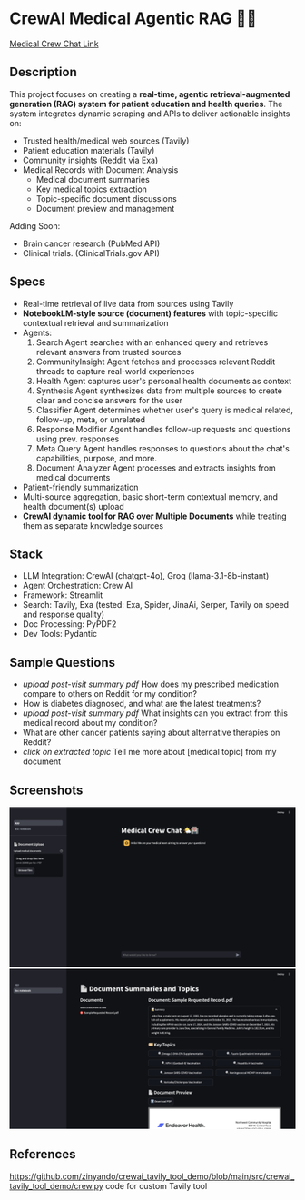 # CrewAI Medical Agentic RAG :sunrise_over_mountains::hospital:
[Medical Crew Chat Link](medical-crew-chat.streamlit.app)

## Description

This project focuses on creating a **real-time, agentic retrieval-augmented generation (RAG) system for patient education and health queries**. The system integrates dynamic scraping and APIs to deliver actionable insights on:

- Trusted health/medical web sources (Tavily)
- Patient education materials (Tavily)
- Community insights (Reddit via Exa)
- Medical Records with Document Analysis
    - Medical document summaries
    - Key medical topics extraction
    - Topic-specific document discussions
    - Document preview and management

Adding Soon:
- Brain cancer research (PubMed API)
- Clinical trials. (ClinicalTrials.gov API)

## Specs
- Real-time retrieval of live data from sources using Tavily
- **NotebookLM-style source (document) features** with topic-specific contextual retrieval and summarization
- Agents: 
    1. Search Agent searches with an enhanced query and retrieves relevant answers from trusted sources
    2. CommunityInsight Agent fetches and processes relevant Reddit threads to capture real-world experiences
    3. Health Agent captures user's personal health documents as context
    4. Synthesis Agent synthesizes data from multiple sources to create clear and concise answers for the user
    5. Classifier Agent determines whether user's query is medical related, follow-up, meta, or unrelated
    6. Response Modifier Agent handles follow-up requests and questions using prev. responses
    7. Meta Query Agent handles responses to questions about the chat's capabilities, purpose, and more.
    8. Document Analyzer Agent processes and extracts insights from medical documents
- Patient-friendly summarization 
- Multi-source aggregation, basic short-term contextual memory, and health document(s) upload
- **CrewAI dynamic tool for RAG over Multiple Documents** while treating them as separate knowledge sources

## Stack
- LLM Integration: CrewAI (chatgpt-4o), Groq (llama-3.1-8b-instant)
- Agent Orchestration: Crew AI
- Framework: Streamlit
- Search: Tavily, Exa (tested: Exa, Spider, JinaAi, Serper, Tavily on speed and response quality)
- Doc Processing: PyPDF2
- Dev Tools: Pydantic

## Sample Questions
- *upload post-visit summary pdf* How does my prescribed medication compare to others on Reddit for my condition?
- How is diabetes diagnosed, and what are the latest treatments?
- *upload post-visit summary pdf* What insights can you extract from this medical record about my condition?
- What are other cancer patients saying about alternative therapies on Reddit?
- *click on extracted topic* Tell me more about [medical topic] from my document

## Screenshots
![Medical Crew Chat](chat_page.png)
![Document NotebookLM Page](doc_page.png)

## References
https://github.com/zinyando/crewai_tavily_tool_demo/blob/main/src/crewai_tavily_tool_demo/crew.py code for custom Tavily tool